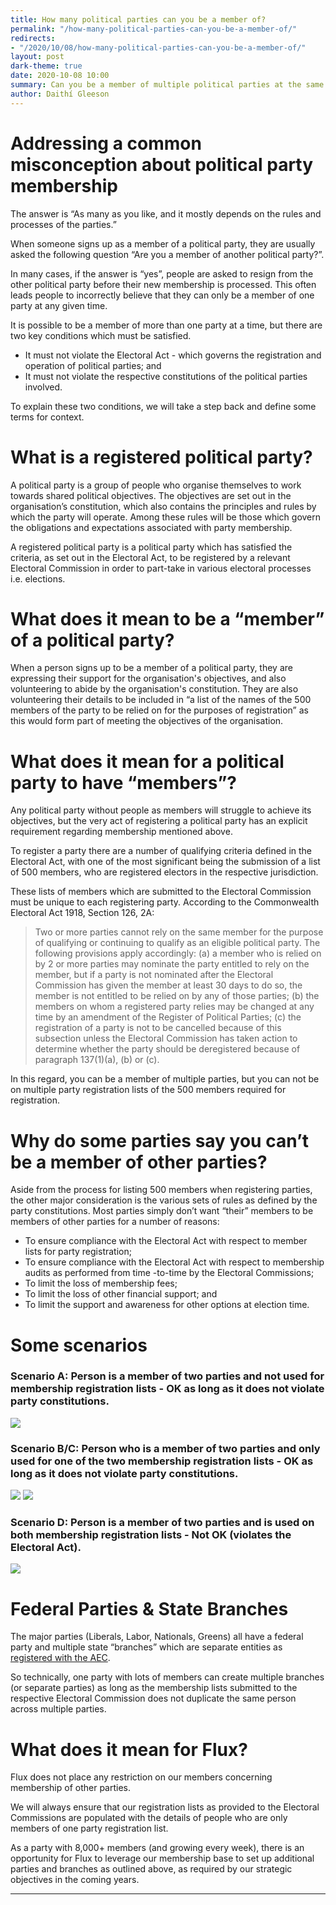 ```yaml
---
title: How many political parties can you be a member of?
permalink: "/how-many-political-parties-can-you-be-a-member-of/"
redirects:
- "/2020/10/08/how-many-political-parties-can-you-be-a-member-of/"
layout: post
dark-theme: true
date: 2020-10-08 10:00
summary: Can you be a member of multiple political parties at the same time? Yes.
author: Daithí Gleeson
---
```


# Addressing a common misconception about political party membership

The answer is “As many as you like, and it mostly depends on the rules and processes of the parties.”

When someone signs up as a member of a political party, they are usually asked the following question “Are you a member of another political party?”.

In many cases, if the answer is “yes”, people are asked to resign from the other political party before their new membership is processed. This often leads people to incorrectly believe that they can only be a member of one party at any given time.

It is possible to be a member of more than one party at a time, but there are two key conditions which must be satisfied.

* It must not violate the Electoral Act - which governs the registration and operation of political parties; and
* It must not violate the respective constitutions of the political parties involved.

To explain these two conditions, we will take a step back and define some terms for context.

# What is a registered political party?

A political party is a group of people who organise themselves to work towards shared political objectives. The objectives are set out in the organisation’s constitution, which also contains the principles and rules by which the party will operate. Among these rules will be those which govern the obligations and expectations associated with party membership.

A registered political party is a political party which has satisfied the criteria, as set out in the Electoral Act, to be registered by a relevant Electoral Commission in order to part-take in various electoral processes i.e. elections.

# What does it mean to be a “member” of a political party?

When a person signs up to be a member of a political party, they are expressing their support for the organisation's objectives, and also volunteering to abide by the organisation's constitution. They are also volunteering their details to be included in “a list of the names of the 500 members of the party to be relied on for the purposes of registration” as this would form part of meeting the objectives of the organisation.

# What does it mean for a political party to have “members”?

Any political party without people as members will struggle to achieve its objectives, but the very act of registering a political party has an explicit requirement regarding membership mentioned above.

To register a party there are a number of qualifying criteria defined in the Electoral Act, with one of the most significant being the submission of a list of 500 members, who are registered electors in the respective jurisdiction.

These lists of members which are submitted to the Electoral Commission must be unique to each registering party. According to the Commonwealth Electoral Act 1918, Section 126, 2A:

> Two or more parties cannot rely on the same member for the purpose of qualifying or continuing to qualify as an eligible political party.  The following provisions apply accordingly:
> (a)  a member who is relied on by 2 or more parties may nominate the party entitled to rely on the member, but if a party is not nominated after the Electoral Commission has given the member at least 30 days to do so, the member is not entitled to be relied on by any of those parties;
> (b)  the members on whom a registered party relies may be changed at any time by an amendment of the Register of Political Parties;
> (c)  the registration of a party is not to be cancelled because of this subsection unless the Electoral Commission has taken action to determine whether the party should be deregistered because of paragraph 137(1)(a), (b) or (c).

In this regard, you can be a member of multiple parties, but you can not be on multiple party registration lists of the 500 members required for registration.

# Why do some parties say you can’t be a member of other parties?

Aside from the process for listing 500 members when registering parties, the other major consideration is the various sets of rules as defined by the party constitutions. Most parties simply don’t want “their” members to be members of other parties for a number of reasons:

* To ensure compliance with the Electoral Act with respect to member lists for party registration;
* To ensure compliance with the Electoral Act with respect to membership audits as performed from time -to-time by the Electoral Commissions;
* To limit the loss of membership fees;
* To limit the loss of other financial support; and
* To limit the support and awareness for other options at election time.

# Some scenarios

### Scenario A: Person is a member of two parties and not used for membership registration lists - OK as long as it does not violate party constitutions.

![](/img/posts/how-man-pol-parties/how-many-parties-1.png)

### Scenario B/C: Person who is a member of two parties and only used for one of the two membership registration lists - OK as long as it does not violate party constitutions.

![](/img/posts/how-man-pol-parties/how-many-parties-2.png)
![](/img/posts/how-man-pol-parties/how-many-parties-3.png)

### Scenario D: Person is a member of two parties and is used on both membership registration lists - Not OK (violates the Electoral Act).

![](/img/posts/how-man-pol-parties/how-many-parties-4.png)

# Federal Parties & State Branches

The major parties (Liberals, Labor, Nationals, Greens) all have a federal party and multiple state “branches” which are separate entities as [registered with the AEC](https://www.aec.gov.au/Parties_and_Representatives/party_registration/Registered_parties/).

So technically, one party with lots of members can create multiple branches (or separate parties) as long as the membership lists submitted to the respective Electoral Commission does not duplicate the same person across multiple parties.

# What does it mean for Flux?

Flux does not place any restriction on our members concerning membership of other parties.

We will always ensure that our registration lists as provided to the Electoral Commissions are populated with the details of people who are only members of one party registration list.

As a party with 8,000+ members (and growing every week), there is an opportunity for Flux to leverage our membership base to set up additional parties and branches as outlined above, as required by our strategic objectives in the coming years.

------
